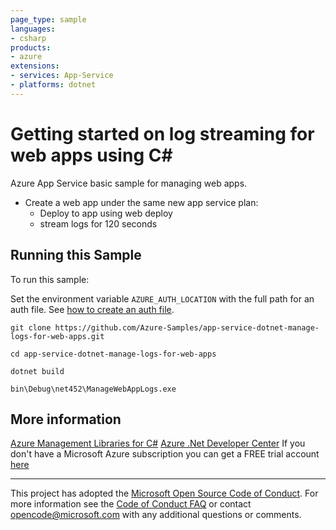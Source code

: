 ```yaml
---
page_type: sample
languages:
- csharp
products:
- azure
extensions:
- services: App-Service
- platforms: dotnet
---
```


# Getting started on log streaming for web apps using C# #

 Azure App Service basic sample for managing web apps.
  - Create a web app under the same new app service plan:
    - Deploy to app using web deploy
    - stream logs for 120 seconds


## Running this Sample ##

To run this sample:

Set the environment variable `AZURE_AUTH_LOCATION` with the full path for an auth file. See [how to create an auth file](https://github.com/Azure/azure-libraries-for-net/blob/master/AUTH.md).

    git clone https://github.com/Azure-Samples/app-service-dotnet-manage-logs-for-web-apps.git

    cd app-service-dotnet-manage-logs-for-web-apps

    dotnet build

    bin\Debug\net452\ManageWebAppLogs.exe

## More information ##

[Azure Management Libraries for C#](https://github.com/Azure/azure-sdk-for-net/tree/Fluent)
[Azure .Net Developer Center](https://azure.microsoft.com/en-us/develop/net/)
If you don't have a Microsoft Azure subscription you can get a FREE trial account [here](http://go.microsoft.com/fwlink/?LinkId=330212)

---

This project has adopted the [Microsoft Open Source Code of Conduct](https://opensource.microsoft.com/codeofconduct/). For more information see the [Code of Conduct FAQ](https://opensource.microsoft.com/codeofconduct/faq/) or contact [opencode@microsoft.com](mailto:opencode@microsoft.com) with any additional questions or comments.